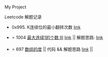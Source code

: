 My Project

Leetcode 解题记录

-  0x995. K连续位的最小翻转次数 [link](https://github.com/Chalkydoge/toy_codes/blob/master/my_leetcode/_995.cpp)

- :star: 1004 [最大连续1的个数 III](https://leetcode-cn.com/problems/max-consecutive-ones-iii/) [link](https://github.com/Chalkydoge/toy_codes/blob/master/my_leetcode/_1004.cpp) ||
  解题思路: [link](https://github.com/Chalkydoge/toy_codes/blob/master/my_leetcode/_ans1004.md)

- :star: 697 [数组的度](https://leetcode-cn.com/problems/degree-of-an-array/) || 代码 && 解题思路 [link](https://github.com/Chalkydoge/toy_codes/blob/master/my_leetcode/_697.cpp) || 
